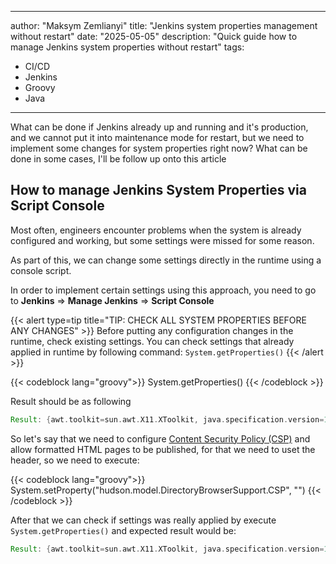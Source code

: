 
---
author: "Maksym Zemlianyi"
title: "Jenkins system properties management without restart"
date: "2025-05-05"
description: "Quick guide how to manage Jenkins system properties without restart"
tags:
- CI/CD
- Jenkins
- Groovy
- Java
---

What can be done if Jenkins already up and running and it's production, and we cannot put it into maintenance mode for restart, but we need to implement some changes for system properties right now? What can be done in some cases, I'll be follow up onto this article
<!--more-->

## How to manage Jenkins System Properties via Script Console 

Most often, engineers encounter problems when the system is already configured and working, but some settings were missed for some reason.

As part of this, we can change some settings directly in the runtime using a console script.

In order to implement certain settings using this approach, you need to go to **Jenkins** => **Manage Jenkins** => **Script Console**

{{< alert type=tip title="TIP: CHECK ALL SYSTEM PROPERTIES BEFORE ANY CHANGES" >}}
Before putting any configuration changes in the runtime, check existing settings. You can check settings that already applied in runtime by following command: `System.getProperties()`
{{< /alert >}}

{{< codeblock lang="groovy">}}
System.getProperties()
{{< /codeblock >}}
</br>

Result should be as following

```groovy
Result: {awt.toolkit=sun.awt.X11.XToolkit, java.specification.version=11, sun.cpu.isalist=, sun.jnu.encoding=UTF-8, java.class.path=/usr/share/jenkins/jenkins.war, pid=...
```

So let's say that we need to configure [Content Security Policy (CSP)](https://www.jenkins.io/doc/book/security/configuring-content-security-policy/) and allow formatted HTML pages to be published, for that we need to uset the header, so we need to execute:

{{< codeblock lang="groovy">}}
System.setProperty("hudson.model.DirectoryBrowserSupport.CSP", "")
{{< /codeblock >}}
</br>

After that we can check if settings was really applied by execute `System.getProperties()` and expected result would be:

```groovy
Result: {awt.toolkit=sun.awt.X11.XToolkit, java.specification.version=11, sun.cpu.isalist=, sun.jnu.encoding=UTF-8, java.class.path=/usr/share/jenkins/jenkins.war, hudson.model.DirectoryBrowserSupport.CSP="", pid=... 
```